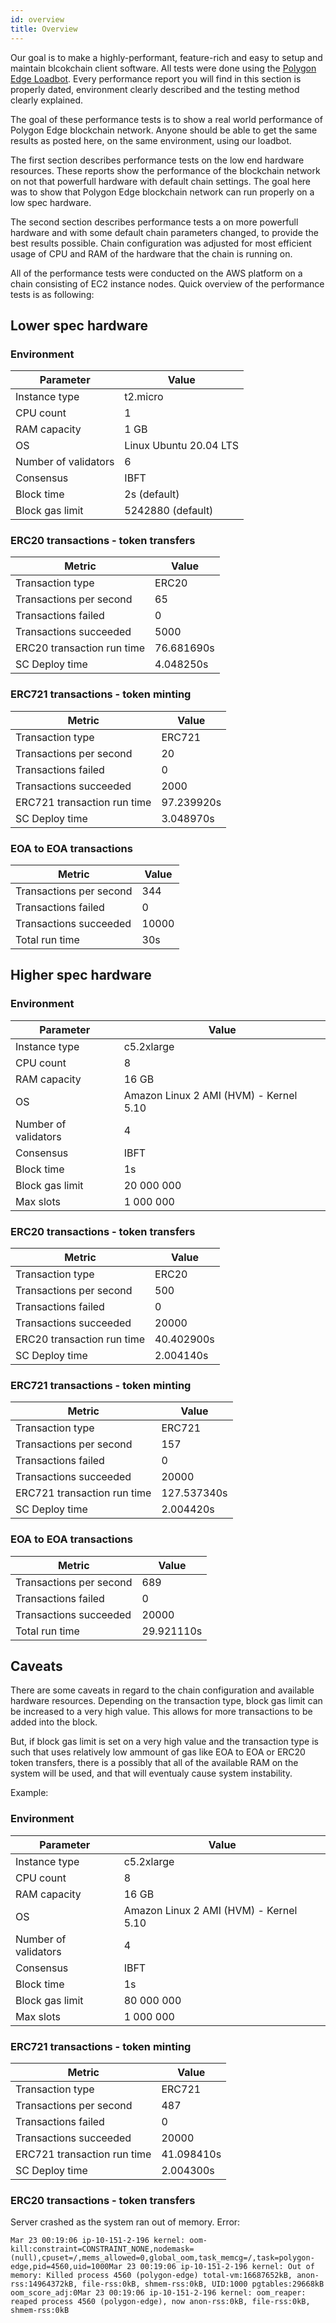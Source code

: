 ```yaml
---
id: overview 
title: Overview
---
```


Our goal is to make a highly-performant, feature-rich and easy to setup and maintain blcokchain client software.
All tests were done using the [Polygon Edge Loadbot](../additional-features/stress-testing.md).
Every performance report you will find in this section is properly dated, environment clearly described and the testing method clearly explained.   

The goal of these performance tests is to show a real world performance of Polygon Edge blockchain network.
Anyone should be able to get the same results as posted here, on the same environment, using our loadbot.    

The first section describes performance tests on the low end hardware resources.
These reports show the performance of the blockchain network on not that powerfull hardware with default chain settings.
The goal here was to show that Polygon Edge blockchain network can run properly on a low spec hardware.

The second section describes performance tests a on more powerfull hardware and with some default chain parameters changed, to provide the best results possible.
Chain configuration was adjusted for most efficient usage of CPU and RAM of the hardware that the chain is running on.

All of the performance tests were conducted on the AWS platform on a chain consisting of EC2 instance nodes.
Quick overview of the performance tests is as following:

## Lower spec hardware

### Environment
| Parameter | Value |
| --------- | ------|
| Instance type | t2.micro |
| CPU count | 1 |
| RAM capacity | 1 GB |
| OS | Linux Ubuntu 20.04 LTS |
| Number of validators | 6 |
| Consensus | IBFT |
| Block time | 2s (default) |
| Block gas limit | 5242880 (default) |

### ERC20 transactions - token transfers
| Metric | Value |
| ------ | ----- |
| Transaction type | ERC20 |
| Transactions per second | 65 |
| Transactions failed | 0 |
| Transactions succeeded | 5000 |
| ERC20 transaction run time | 76.681690s |
| SC Deploy time | 4.048250s |

### ERC721 transactions - token minting
| Metric | Value |
| ------ | ----- |
| Transaction type | ERC721 |
| Transactions per second | 20 |
| Transactions failed | 0 |
| Transactions succeeded | 2000 |
| ERC721 transaction run time | 97.239920s |
| SC Deploy time | 3.048970s |

### EOA to EOA transactions
| Metric | Value |
| ------ | ----- |
| Transactions per second | 344 |
| Transactions failed | 0 |
| Transactions succeeded | 10000 |
| Total run time | 30s |


## Higher spec hardware

### Environment
| Parameter | Value |
| --------- | ------|
| Instance type | c5.2xlarge |
| CPU count | 8 |
| RAM capacity | 16 GB |
| OS | Amazon Linux 2 AMI (HVM) - Kernel 5.10 |
| Number of validators | 4 |
| Consensus | IBFT |
| Block time | 1s |
| Block gas limit | 20 000 000 |
| Max slots | 1 000 000 |

### ERC20 transactions - token transfers
| Metric | Value |
| ------ | ----- |
| Transaction type | ERC20 |
| Transactions per second | 500 |
| Transactions failed | 0 |
| Transactions succeeded | 20000 |
| ERC20 transaction run time | 40.402900s |
| SC Deploy time | 2.004140s |


### ERC721 transactions - token minting
| Metric | Value |
| ------ | ----- |
| Transaction type | ERC721 |
| Transactions per second | 157 |
| Transactions failed | 0 |
| Transactions succeeded | 20000 |
| ERC721 transaction run time | 127.537340s |
| SC Deploy time | 2.004420s |

### EOA to EOA transactions
| Metric | Value |
| ------ | ----- |
| Transactions per second | 689 |
| Transactions failed | 0 |
| Transactions succeeded | 20000 |
| Total run time | 29.921110s |

## Caveats
There are some caveats in regard to the chain configuration and available hardware resources.
Depending on the transaction type, block gas limit can be increased to a very high value. This allows for more transactions to be added into the block.

But, if block gas limit is set on a very high value and the transaction type is such that uses relatively low ammount of gas like EOA to EOA or ERC20 token transfers, there is a possibly that all of the available RAM on the system will be used, and that will eventualy cause system instability.

Example:   
### Environment
| Parameter | Value |
| --------- | ------|
| Instance type | c5.2xlarge |
| CPU count | 8 |
| RAM capacity | 16 GB |
| OS | Amazon Linux 2 AMI (HVM) - Kernel 5.10 |
| Number of validators | 4 |
| Consensus | IBFT |
| Block time | 1s |
| Block gas limit | 80 000 000 |
| Max slots | 1 000 000 |

### ERC721 transactions - token minting
| Metric | Value |
| ------ | ----- |
| Transaction type | ERC721 |
| Transactions per second | 487 |
| Transactions failed | 0 |
| Transactions succeeded | 20000 |
| ERC721 transaction run time | 41.098410s |
| SC Deploy time | 2.004300s |

### ERC20 transactions - token transfers
Server crashed as the system ran out of memory. Error:
```
Mar 23 00:19:06 ip-10-151-2-196 kernel: oom-kill:constraint=CONSTRAINT_NONE,nodemask=(null),cpuset=/,mems_allowed=0,global_oom,task_memcg=/,task=polygon-edge,pid=4560,uid=1000Mar 23 00:19:06 ip-10-151-2-196 kernel: Out of memory: Killed process 4560 (polygon-edge) total-vm:16687652kB, anon-rss:14964372kB, file-rss:0kB, shmem-rss:0kB, UID:1000 pgtables:29668kB oom_score_adj:0Mar 23 00:19:06 ip-10-151-2-196 kernel: oom_reaper: reaped process 4560 (polygon-edge), now anon-rss:0kB, file-rss:0kB, shmem-rss:0kB
```